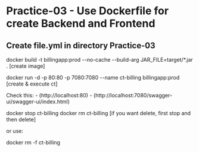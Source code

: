 # Practice-03 - Use Dockerfile for create Backend and Frontend

## Create file.yml in directory Practice-03

docker build -t billingapp:prod --no-cache --build-arg JAR_FILE=target/*.jar . [create image]

docker run -d -p 80:80 -p 7080:7080 --name ct-billing billingapp:prod [create & execute ct]

Check this:
	- (http://localhost:80)
	- (http://localhost:7080/swagger-ui/swagger-ui/index.html)

docker stop ct-billing 
docker rm ct-billing 
[if you want delete, first stop and then delete]

or use:

docker rm -f ct-billing